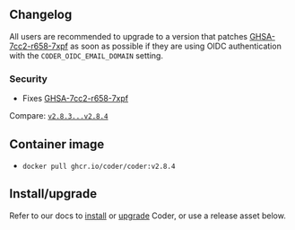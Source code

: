 ## Changelog

All users are recommended to upgrade to a version that patches
[GHSA-7cc2-r658-7xpf](https://github.com/coder/coder/security/advisories/GHSA-7cc2-r658-7xpf)
as soon as possible if they are using OIDC authentication with the
`CODER_OIDC_EMAIL_DOMAIN` setting.

### Security

- Fixes [GHSA-7cc2-r658-7xpf](https://github.com/coder/coder/security/advisories/GHSA-7cc2-r658-7xpf)

Compare: [`v2.8.3...v2.8.4`](https://github.com/coder/coder/compare/v2.8.3...v2.8.4)

## Container image

- `docker pull ghcr.io/coder/coder:v2.8.4`

## Install/upgrade

Refer to our docs to [install](https://coder.com/docs/install) or [upgrade](https://coder.com/docs/admin/upgrade) Coder, or use a release asset below.
